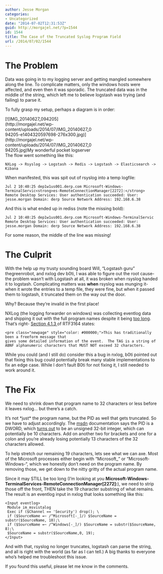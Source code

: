 ```yaml
---
author: Jesse Morgan
categories:
- Uncategorized
date: "2014-07-02T12:31:53Z"
guid: http://morgajel.net/?p=1544
id: 1544
title: The Case of the Truncated Syslog Program Field
url: /2014/07/02/1544
---
```


# The Problem

Data was going in to my logging server and getting mangled somewhere along the line. To complicate matters, only the windows hosts were affected, and even then it was sporadic. The truncated data was in the middle of the string, which left me to believe logstash was trying (and failing) to parse it.

To fully grasp my setup, perhaps a diagram is in order:

<div class="wp-caption alignnone" id="attachment_1545" style="width: 286px">[![IMG_20140627_094205](http://morgajel.net/wp-content/uploads/2014/07/IMG_20140627_094205-e1404320597698-276x300.jpg)](http://morgajel.net/wp-content/uploads/2014/07/IMG_20140627_094205.jpg)My wonderful pocket logserver

</div>The flow went something like this:

```
NXLog -> Rsyslog -> Logstash -> Redis -> Logstash -> Elasticsearch -> Kibana
```

When manifested, this was spit out of rsyslog into a temp logfile:

```
Jul 2 10:40:25 dep1w1us001.derp.com Microsoft-Windows-TerminalServic<strong>es-RemoteConnectionManager[2272]:</strong> Remote Desktop Services: User authentication succeeded: User: jesse.morgan Domain: derp Source Network Address: 192.168.6.38
```

And this is what ended up in rediss (note the missing bold):

```
Jul 2 10:40:25 dep1w1us001.derp.com Microsoft-Windows-TerminalServic Remote Desktop Services: User authentication succeeded: User: jesse.morgan Domain: derp Source Network Address: 192.168.6.38
```

For some reason, the middle of the line was missing!

# The Culprit

With the help up my trusty sounding board Will, “Logstash guru” thegreenrobot, and nxlog dev b0ti, I was able to figure out the root cause- the problem wasn’t with Logstash at all, it was broken when rsyslog handed it to logstash. Complicating matters was **when** rsyslog was munging it- when it wrote the entries to a temp file, they were fine, but when it passed them to logstash, it truncated them on the way out the door.

Why? Because they’re invalid in the first place!

NXLog (the logging forwarder on windows) was collecting eventlog data and shipping it out with the full program names despite it being [too long](http://www.gossamer-threads.com/lists/rsyslog/users/8779). That’s right- [Section 4.1.3 ](http://tools.ietf.org/html/rfc3164#section-4.1.3)of RTF3164 states:

```
<pre class="newpage" style="color: #000000;">This has traditionally been a freeform message that
gives some detailed information of the event.  The TAG is a string of
ABNF alphanumeric characters that MUST NOT exceed 32 characters.
```

While you could (and I still do) consider this a bug in nxlog, b0ti pointed out that fixing this bug could potentially break many stable implementations to fix an edge case. While I don’t fault B0ti for not fixing it, I still needed to work around it.

# The Fix

We need to shrink down that program name to 32 characters or less before it leaves nxlog… but there’s a catch.

It’s not \*just\* the program name, but the PID as well that gets truncated. So we have to adjust accordingly. The [msdn](http://msdn.microsoft.com/en-us/library/ms683180(VS.85).aspx) documentation says the PID is a DWORD, which [turns out](http://msdn.microsoft.com/en-us/library/windows/desktop/aa383751(v=vs.85).aspx#DWORD) to be an unsigned 32-bit integer, which can potentially be 10 characters. Add on another two for brackets and one for a colon and you’re already losing potentially 13 characters of the 32 characters allowed.

To help stretch our remaining 19 characters, lets see what we can axe. Most of the Microsoft processes either begin with “Microsoft\_” or “Microsoft-Windows-“, which we honestly don’t need on the program name. By removing those, we get down to the nitty gritty of the actual program name.

Since it may STILL be too long (I’m looking at you **Microsoft-Windows-TerminalServices-RemoteConnectionManager\[2272\]:**), we need to strip those off the front, THEN take the 19 character substring of what remains. The result is an eventlog input in nxlog that looks something like this:

```
<Input eventlog>
 Module im_msvistalog
 Exec if ($Channel == 'Security') drop(); \
 if ($SourceName =~ /^Microsoft[-_]/) $SourceName = substr($SourceName, 10);\
 if ($SourceName =~ /^Windows[-_]/) $SourceName = substr($SourceName, 8);\
 $SourceName = substr($SourceName,0, 19);
</Input>
```

And with that, rsyslog no longer truncates, logstash can parse the string, and all is right with the world (as far as I can tell.) A big thanks to everyone who’s helped me troubleshoot this issue.

If you found this useful, please let me know in the comments.